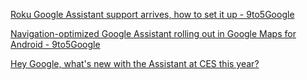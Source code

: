 
[Roku Google Assistant support arrives, how to set it up - 9to5Google](https://9to5google-com.cdn.ampproject.org/v/s/9to5google.com/2018/10/29/roku-google-assistant-available-now/amp/?amp_js_v=a2&amp_gsa=1#referrer=https%3A%2F%2Fwww.google.com&amp_tf=From%20%251%24s&ampshare=https%3A%2F%2F9to5google.com%2F2018%2F10%2F29%2Froku-google-assistant-available-now%2F)

[Navigation-optimized Google Assistant rolling out in Google Maps for Android - 9to5Google](https://9to5google-com.cdn.ampproject.org/v/s/9to5google.com/2018/12/02/google-assistant-maps-navigation-android/amp/?amp_js_v=a2&amp_gsa=1#referrer=https%3A%2F%2Fwww.google.com&amp_tf=From%20%251%24s&ampshare=https%3A%2F%2F9to5google.com%2F2018%2F12%2F02%2Fgoogle-assistant-maps-navigation-android%2F)

[Hey Google, what&#39;s new with the Assistant at CES this year?](https://www.blog.google/products/assistant/hey-google-whats-new-assistant-ces-year/)
